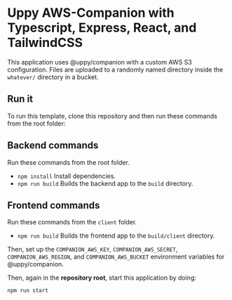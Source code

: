 # Uppy AWS-Companion with Typescript, Express, React, and TailwindCSS

This application uses @uppy/companion with a custom AWS S3 configuration.
Files are uploaded to a randomly named directory inside the `whatever/` directory in a bucket.

## Run it

To run this template, clone this repository and then run these commands from the root folder:

## Backend commands
Run these commands from the root folder.

- `npm install` Install dependencies.
- `npm run build` Builds the backend app to the `build` directory.

## Frontend commands
Run these commands from the `client` folder.

- `npm run build` Builds the frontend app to the `build/client` directory.

Then, set up the `COMPANION_AWS_KEY`, `COMPANION_AWS_SECRET`, `COMPANION_AWS_REGION`, and `COMPANION_AWS_BUCKET` environment variables for @uppy/companion.

Then, again in the **repository root**, start this application by doing:

```bash
npm run start
```





